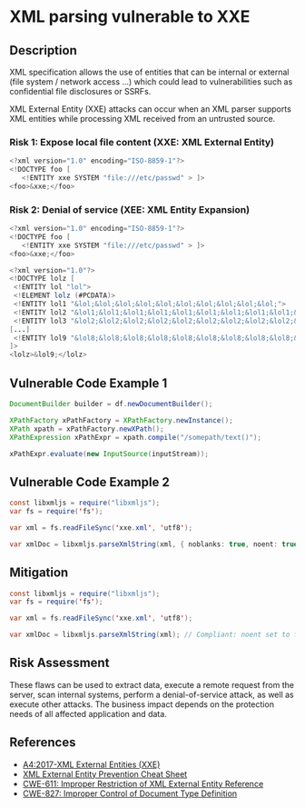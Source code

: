 # XML parsing vulnerable to XXE

## Description
XML specification allows the use of entities that can be internal or external (file system / network access ...) which could lead to vulnerabilities such as confidential file disclosures or SSRFs.

XML External Entity (XXE) attacks can occur when an XML parser supports XML entities while processing XML received from an untrusted source.

### Risk 1: Expose local file content (XXE: XML External Entity)

```java
<?xml version="1.0" encoding="ISO-8859-1"?>
<!DOCTYPE foo [
   <!ENTITY xxe SYSTEM "file:///etc/passwd" > ]>
<foo>&xxe;</foo>
```
### Risk 2: Denial of service (XEE: XML Entity Expansion)
```java
<?xml version="1.0" encoding="ISO-8859-1"?>
<!DOCTYPE foo [
   <!ENTITY xxe SYSTEM "file:///etc/passwd" > ]>
<foo>&xxe;</foo>
```
```java
<?xml version="1.0"?>
<!DOCTYPE lolz [
 <!ENTITY lol "lol">
 <!ELEMENT lolz (#PCDATA)>
 <!ENTITY lol1 "&lol;&lol;&lol;&lol;&lol;&lol;&lol;&lol;&lol;&lol;">
 <!ENTITY lol2 "&lol1;&lol1;&lol1;&lol1;&lol1;&lol1;&lol1;&lol1;&lol1;&lol1;">
 <!ENTITY lol3 "&lol2;&lol2;&lol2;&lol2;&lol2;&lol2;&lol2;&lol2;&lol2;&lol2;">
[...]
 <!ENTITY lol9 "&lol8;&lol8;&lol8;&lol8;&lol8;&lol8;&lol8;&lol8;&lol8;&lol8;">
]>
<lolz>&lol9;</lolz>
```

## Vulnerable Code Example 1

```java
DocumentBuilder builder = df.newDocumentBuilder();

XPathFactory xPathFactory = XPathFactory.newInstance();
XPath xpath = xPathFactory.newXPath();
XPathExpression xPathExpr = xpath.compile("/somepath/text()");

xPathExpr.evaluate(new InputSource(inputStream));
```
## Vulnerable Code Example 2
```java
const libxmljs = require("libxmljs");
var fs = require('fs');

var xml = fs.readFileSync('xxe.xml', 'utf8');

var xmlDoc = libxmljs.parseXmlString(xml, { noblanks: true, noent: true, nocdata: true }); // Noncompliant: noent set to true
```

## Mitigation

```java
const libxmljs = require("libxmljs");
var fs = require('fs');

var xml = fs.readFileSync('xxe.xml', 'utf8');

var xmlDoc = libxmljs.parseXmlString(xml); // Compliant: noent set to false by default
```


## Risk Assessment
These flaws can be used to extract data, execute a remote request from the server, scan internal systems, perform a denial-of-service attack, as well as execute other attacks. The business impact depends on the protection needs of all affected application and data.


## References
* [A4:2017-XML External Entities (XXE)]
* [XML External Entity Prevention Cheat Sheet]
* [CWE-611: Improper Restriction of XML External Entity Reference]
* [CWE-827: Improper Control of Document Type Definition]



[A4:2017-XML External Entities (XXE)]:https://owasp.org/www-project-top-ten/2017/A4_2017-XML_External_Entities_(XXE).html
[XML External Entity Prevention Cheat Sheet]:https://cheatsheetseries.owasp.org/cheatsheets/XML_External_Entity_Prevention_Cheat_Sheet.html
[CWE-611: Improper Restriction of XML External Entity Reference]:https://cwe.mitre.org/data/definitions/611.html
[CWE-827: Improper Control of Document Type Definition]:https://cwe.mitre.org/data/definitions/827.html


